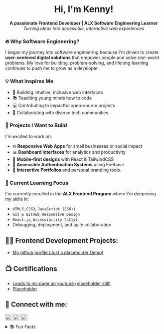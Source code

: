 <h1 align="center">Hi, I'm Kenny! </h1>

<p align="center">
  <b>A passionate Frontend Developer | ALX Software Engineering Learner</b><br/>
  <i>Turning ideas into accessible, interactive web experiences</i>
</p>

 ### 🔥 Why Software Engineering?
I began my journey into software engineering because I'm driven to create **user-centered digital solutions** that empower people and solve real-world problems. My love for building, problem-solving, and lifelong learning continues to push me to grow as a developer.

### 💡 What Inspires Me
- 🎯 Building intuitive, inclusive web interfaces
- 📚 Teaching young minds how to code
- 💻 Contributing to impactful open-source projects
- 🤝 Collaborating with diverse tech communities

### 🚀 Projects I Want to Build
I'm excited to work on:
- 🌐 **Responsive Web Apps** for small businesses or social impact
- 📊 **Dashboard Interfaces** for analytics and productivity
- 📱 **Mobile-first designs** with React & TailwindCSS
- 🔐 **Accessible Authentication Systems** using Firebase
- 🎨 **Interactive Portfolios** and personal branding tools.

### 📌 Current Learning Focus
I'm currently enrolled in the **ALX Frontend Program** where I'm deepening my skills in:
- `HTML5`, `CSS3`, `JavaScript (ES6+)`
- `Git & GitHub`, `Responsive Design`
- `React.js`, `Accessibility (a11y)`
- Debugging, deployment, and agile collaboration

<h2>👨‍💻 Frontend Development Projects:</h2>

  - [My github profile (Just a placeholder Demo)](https://github.com/KeneCodes/KeneCodes/)

<h2>📺 Certifications </h2>

- [Leads to my page on youtube (placeholder still)](https://www.youtube.com/@kennys-journey)
- [Placeholder](https://www.youtube.com/@kennys-journey)

<h2> 🤳 Connect with me:</h2>

[<img align="left" alt="JoshMadakor | YouTube" width="22px" src="https://cdn.jsdelivr.net/npm/simple-icons@v3/icons/youtube.svg" />][youtube]
[<img align="left" alt="JoshMadakor | Twitter" width="22px" src="https://cdn.jsdelivr.net/npm/simple-icons@v3/icons/twitter.svg" />][twitter]
[<img align="left" alt="JoshMadakor | LinkedIn" width="22px" src="https://cdn.jsdelivr.net/npm/simple-icons@v3/icons/linkedin.svg" />][linkedin]

[twitter]: http://x.com/_Kenny_np
[youtube]: https://www.youtube.com/@kennys-journey
[linkedin]: https://www.linkedin.com/in/kenechukwu-nwaolisa/


<br><details>
<summary>📚 Fun Facts</summary>

- 🧒 I teach kids to code using Scratch & Code.org  
- ☀️ I'm inspired by women breaking barriers in tech  
- 🎥 I love editing videos and storytelling through visuals  
- 🌱 Currently exploring: `Next.js` & `GSAP animations`
</details>


<!--

<br/><a href="https://github.com/KeneCodes/KeneCodes/">Programmer</a>, <a href="https://www.linkedin.com/in/kenechukwu-nwaolisa/">Frontend developer</a>, <a href="https://www.youtube.com/@kennys-journey">YouTuber</a>

**joshmadakor1/joshmadakor1** is a ✨ _special_ ✨ repository because its `README.md` (this file) appears on your GitHub profile.

Here are some ideas to get you started:

- 🔭 I’m currently working on ...
- 🌱 I’m currently learning ...
- 👯 I’m looking to collaborate on ...
- 🤔 I’m looking for help with ...
- 💬 Ask me about ...
- 📫 How to reach me: ...
- 😄 Pronouns: ...
- ⚡ Fun fact: ...

### 📈 GitHub Stats

<p align="center">
  <img src="https://github-readme-stats.vercel.app/api?username=yourusername&show_icons=true&theme=radical" alt="Kenechukwu's GitHub Stats" />
  <br/>
  <img src="https://github-readme-streak-stats.herokuapp.com/?user=yourusername&theme=radical" alt="GitHub Streak" />
</p>
-->
